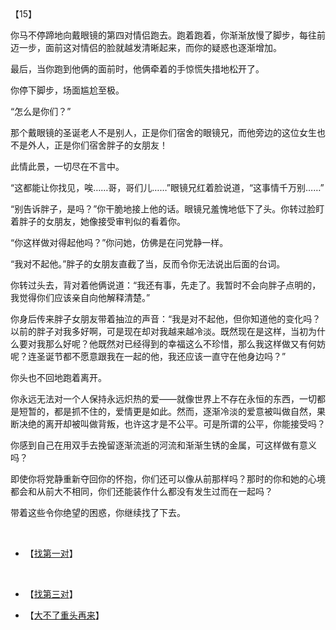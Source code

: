 <div id="navifation" class='headbar'>
    <iframe id='head' align="center" width="100%" height="160" src=""  frameborder="no" border="0" marginwidth="0" marginheight="px" scrolling="no"></iframe>
</div>
<style>
    .headbar{text-align:center;}
    .iframe{margin:0 auto;}
</style>
<script>
    var oDiv = document.getElementById('head');
    oDiv.style.position = 'fixed'; oDiv.style.top = '0px'; oDiv.style.left = '0px';
    document.title="众里寻她千百度";
    document.querySelector("body > div > h1 > a").innerHTML=''
</script>
<br><br>

【15】

你马不停蹄地向戴眼镜的第四对情侣跑去。跑着跑着，你渐渐放慢了脚步，每往前迈一步，面前这对情侣的脸就越发清晰起来，而你的疑惑也逐渐增加。

最后，当你跑到他俩的面前时，他俩牵着的手惊慌失措地松开了。

你停下脚步，场面尴尬至极。

“怎么是你们？”

那个戴眼镜的圣诞老人不是别人，正是你们宿舍的眼镜兄，而他旁边的这位女生也不是外人，正是你们宿舍胖子的女朋友！

此情此景，一切尽在不言中。

“这都能让你找见，唉……哥，哥们儿……”眼镜兄红着脸说道，“这事情千万别……”

“别告诉胖子，是吗？”你干脆地接上他的话。眼镜兄羞愧地低下了头。你转过脸盯着胖子的女朋友，她像接受审判似的看着你。

“你这样做对得起他吗？”你问她，仿佛是在问党静一样。

“我对不起他。”胖子的女朋友直截了当，反而令你无法说出后面的台词。

你转过头去，背对着他俩说道：“我还有事，先走了。我暂时不会向胖子点明的，我觉得你们应该亲自向他解释清楚。”

你身后传来胖子女朋友带着抽泣的声音：“我是对不起他，但你知道他的变化吗？以前的胖子对我多好啊，可是现在却对我越来越冷淡。既然现在是这样，当初为什么要对我那么好呢？他既然对已经得到的幸福这么不珍惜，那么我这样做又有何妨呢？连圣诞节都不愿意跟我在一起的他，我还应该一直守在他身边吗？”

你头也不回地跑着离开。

你永远无法对一个人保持永远炽热的爱——就像世界上不存在永恒的东西，一切都是短暂的，都是抓不住的，爱情更是如此。然而，逐渐冷淡的爱意被叫做自然，果断决绝的离开却被叫做背叛，也许这才是不公平。可是所谓的公平，你能接受吗？

你感到自己在用双手去挽留逐渐流逝的河流和渐渐生锈的金属，可这样做有意义吗？

即使你将党静重新夺回你的怀抱，你们还可以像从前那样吗？那时的你和她的心境都会和从前大不相同，你们还能装作什么都没有发生过而在一起吗？

带着这些令你绝望的困惑，你继续找了下去。

 
 <br/>

* 【[找第一对](6)】
<br/>

* 【[找第三对](20)】
  <br/>

* 【[大不了重头再来](1)】
